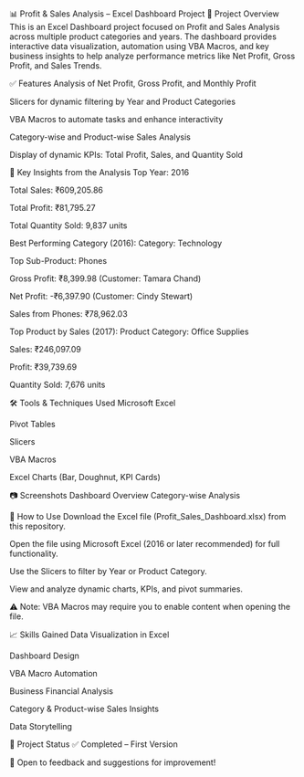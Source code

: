 📊 Profit & Sales Analysis – Excel Dashboard Project
🚀 Project Overview
This is an Excel Dashboard project focused on Profit and Sales Analysis across multiple product categories and years. The dashboard provides interactive data visualization, automation using VBA Macros, and key business insights to help analyze performance metrics like Net Profit, Gross Profit, and Sales Trends.

✅ Features
Analysis of Net Profit, Gross Profit, and Monthly Profit

Slicers for dynamic filtering by Year and Product Categories

VBA Macros to automate tasks and enhance interactivity

Category-wise and Product-wise Sales Analysis

Display of dynamic KPIs: Total Profit, Sales, and Quantity Sold

📌 Key Insights from the Analysis
Top Year: 2016

Total Sales: ₹609,205.86

Total Profit: ₹81,795.27

Total Quantity Sold: 9,837 units

Best Performing Category (2016):
Category: Technology

Top Sub-Product: Phones

Gross Profit: ₹8,399.98 (Customer: Tamara Chand)

Net Profit: -₹6,397.90 (Customer: Cindy Stewart)

Sales from Phones: ₹78,962.03

Top Product by Sales (2017):
Product Category: Office Supplies

Sales: ₹246,097.09

Profit: ₹39,739.69

Quantity Sold: 7,676 units

🛠️ Tools & Techniques Used
Microsoft Excel

Pivot Tables

Slicers

VBA Macros

Excel Charts (Bar, Doughnut, KPI Cards)

📷 Screenshots
Dashboard Overview	Category-wise Analysis



📂 How to Use
Download the Excel file (Profit_Sales_Dashboard.xlsx) from this repository.

Open the file using Microsoft Excel (2016 or later recommended) for full functionality.

Use the Slicers to filter by Year or Product Category.

View and analyze dynamic charts, KPIs, and pivot summaries.

⚠️ Note: VBA Macros may require you to enable content when opening the file.

📈 Skills Gained
Data Visualization in Excel

Dashboard Design

VBA Macro Automation

Business Financial Analysis

Category & Product-wise Sales Insights

Data Storytelling

📎 Project Status
✅ Completed – First Version

🚀 Open to feedback and suggestions for improvement!
